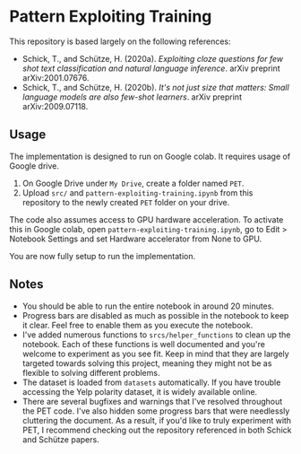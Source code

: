 # Pattern Exploiting Training

This repository is based largely on the following references:

* Schick, T., and Schütze, H. (2020a). *Exploiting cloze questions for few shot text classification and natural language inference*.
arXiv preprint arXiv:2001.07676.
* Schick, T., and Schütze, H. (2020b). *It's not just size that matters: Small language models are also few-shot learners*. arXiv preprint arXiv:2009.07118.

## Usage

The implementation is designed to run on Google colab. It requires usage of
Google drive.

1. On Google Drive under `My Drive`, create a folder named `PET`.
2. Upload `src/` and `pattern-exploiting-training.ipynb` from this repository
to the newly created `PET` folder on your drive.

The code also assumes access to GPU hardware acceleration. To activate
this in Google colab, open `pattern-exploiting-training.ipynb`,
go to Edit > Notebook Settings and set Hardware accelerator from None to
GPU.

You are now fully setup to run the implementation.

## Notes

* You should be able to run the entire notebook in around 20 minutes.
* Progress bars are disabled as much as possible in the notebook to keep
it clear. Feel free to enable them as you execute the notebook.
* I've added numerous functions to `srcs/helper_functions` to clean up
the notebook. Each of these functions is well documented and you're welcome
to experiment as you see fit. Keep in mind that they are largely targeted
towards solving this project, meaning they might not be as flexible to
solving different problems.
* The dataset is loaded from `datasets` automatically. If you have trouble
accessing the Yelp polarity dataset, it is widely available online.
* There are several bugfixes and warnings that I've resolved throughout
the PET code. I've also hidden some progress bars that were needlessly
cluttering the document. As a result, if you'd like to truly experiment
with PET, I recommend checking out the repository referenced in both
Schick and Schütze papers.
